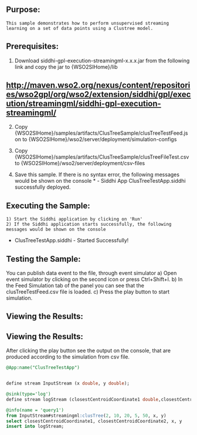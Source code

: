 
## Purpose:
	This sample demonstrates how to perform unsupervised streaming learning on a set of data points using a Clustree model.

## Prerequisites:
1. Download siddhi-gpl-execution-streamingml-x.x.x.jar from the following link and copy the jar to  {WSO2SIHome}/lib
## http://maven.wso2.org/nexus/content/repositories/wso2gpl/org/wso2/extension/siddhi/gpl/execution/streamingml/siddhi-gpl-execution-streamingml/

2. Copy {WSO2SIHome}/samples/artifacts/ClusTreeSample/clusTreeTestFeed.json to {WSO2SIHome}/wso2/server/deployment/simulation-configs

3. Copy {WSO2SIHome}/samples/artifacts/ClusTreeSample/clusTreeFileTest.csv to {WSO2SIHome}/wso2/server/deployment/csv-files

4. Save this sample. If there is no syntax error, the following messages would be shown on the console
	     * - Siddhi App ClusTreeTestApp.siddhi successfully deployed.

## Executing the Sample:
	1) Start the Siddhi application by clicking on 'Run'
	2) If the Siddhi application starts successfully, the following messages would be shown on the console
* ClusTreeTestApp.siddhi - Started Successfully!

## Testing the Sample:
You can publish data event to the file, through event simulator
a) Open event simulator by clicking on the second icon or press Ctrl+Shift+I.
	b) In the Feed Simulation tab of the panel you can see that the clusTreeTestFeed.csv file is loaded.
c) Press the play button to start simulation.

## Viewing the Results:
## Viewing the Results:
After clicking the play button see the output on the console, that are produced according to the simulation from csv file.

```sql
@App:name("ClusTreeTestApp")


define stream InputStream (x double, y double);

@sink(type='log')
define stream logStream (closestCentroidCoordinate1 double,closestCentroidCoordinate2 double,x double, y double);

@info(name = 'query1')
from InputStream#streamingml:clusTree(2, 10, 20, 5, 50, x, y)
select closestCentroidCoordinate1, closestCentroidCoordinate2, x, y
insert into logStream;
```